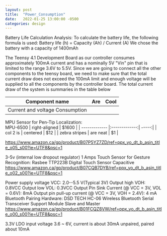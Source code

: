 ```yaml
---
layout: post
title:  "Power_Consumption"
date:   2022-01-25 13:00:00 -0500
categories: design
---
```


Battery Life Calculation Analysis:
To calculate the battery life, the following formula is used:
Battery life (h) = Capacity (Ah) / Current (A)
We chose the battery with a capacity of 1400mAh

The Teensy 4.1 Development Board as our controller consumes approximately 100mA current and has a nominally 5V "Vin" pin that is limited to the range 3.6V to 5.5V. 
Since we are going to connect all the other components to the teensy board, we need to make sure that the total current draw does not exceed the 100mA limit and enough voltage will be supplied to all the components by the controller board. The total current draw of the system is summaries in the table below

| Component name                           | Are           | Cool  |
| -------------                            |:-------------:| -----:|
| Current and voltage Consumption          
  MPU Sensor for Pen-Tip Localization:     
  MPU-6500                                 | right-aligned | $1600 |
| -------------                            |:-------------:| -----:|
| col 2 is                                 | centered      |   $12 |
| zebra stripes                            | are neat      |    $1 |



https://www.amazon.ca/gp/product/B07P5YZ7ZD/ref=ppx_yo_dt_b_asin_title_o05_s00?ie=UTF8&psc=1


3-5v (internal low dropout regulator)
1 Amps
Touch Sensor for Gesture Recognition:
Rasbee TTP223B Digital Touch Sensor Capacitive
https://www.amazon.ca/gp/product/B07CQB7DYB/ref=ppx_yo_dt_b_asin_title_o02_s00?ie=UTF8&psc=1


Power supply voltage VCC: 2.0--5.5 V(Typical 3V)
Output high VOH: 0.8VCC
Output low VOL: 0.3VCC
Output Pin Sink Current (@ VCC = 3V, VOL = 0.6V): 8mA
Output pin pull-up current (@ VCC = 3V, VOH = 2.4V): 4 mA
Bluetooth Pairing Hardware:
DSD TECH HC-06 Wireless Bluetooth Serial Transceiver Support Module Slave and Master
https://www.amazon.ca/gp/product/B01FCQZ8VW/ref=ppx_yo_dt_b_asin_title_o00_s00?ie=UTF8&psc=1


3.3V LDO input voltage 3.6 ~ 6V, current is about 30mA unpaired, paired about 10mA


